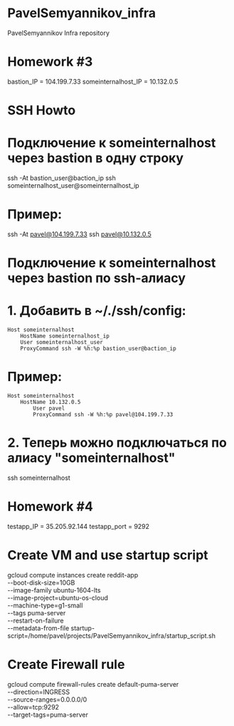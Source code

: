 # PavelSemyannikov_infra
PavelSemyannikov Infra repository

# Homework #3

bastion_IP = 104.199.7.33
someinternalhost_IP = 10.132.0.5

# SSH Howto

# Подключение к someinternalhost через bastion в одну строку
 ssh -At bastion_user@baction_ip ssh someinternalhost_user@someinternalhost_ip

# Пример: 
 ssh -At pavel@104.199.7.33 ssh pavel@10.132.0.5

# Подключение к someinternalhost через bastion по ssh-алиасу
# 1. Добавить в  ~/./ssh/config:
	Host someinternalhost
		HostName someinternalhost_ip
		User someinternalhost_user
		ProxyCommand ssh -W %h:%p bastion_user@baction_ip

# Пример: 
	Host someinternalhost
		HostName 10.132.0.5
	        User pavel
        	ProxyCommand ssh -W %h:%p pavel@104.199.7.33

# 2. Теперь можно подключаться по алиасу "someinternalhost"
 ssh someinternalhost


# Homework #4

testapp_IP = 35.205.92.144
testapp_port = 9292

# Create VM and use startup script
gcloud compute instances create reddit-app\
  --boot-disk-size=10GB \
  --image-family ubuntu-1604-lts \
  --image-project=ubuntu-os-cloud \
  --machine-type=g1-small \
  --tags puma-server \
  --restart-on-failure \
  --metadata-from-file startup-script=/home/pavel/projects/PavelSemyannikov_infra/startup_script.sh

# Create Firewall rule
gcloud compute firewall-rules create default-puma-server\
 --direction=INGRESS \
 --source-ranges=0.0.0.0/0 \
 --allow=tcp:9292 \
 --target-tags=puma-server
